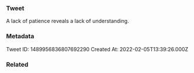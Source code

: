 ### Tweet
A lack of patience reveals a lack of understanding.

### Metadata
Tweet ID: 1489956836807692290
Created At: 2022-02-05T13:39:26.000Z

### Related

